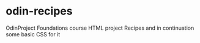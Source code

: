 # odin-recipes
OdinProject Foundations course HTML project Recipes and in continuation some basic CSS for it
